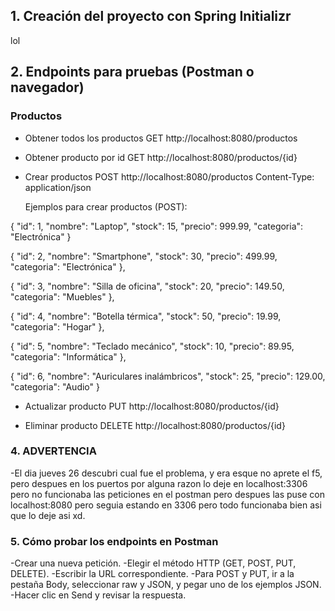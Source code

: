 ## 1. Creación del proyecto con Spring Initializr


lol


## 2. Endpoints para pruebas (Postman o navegador)




### Productos




- Obtener todos los productos
  GET http://localhost:8080/productos




- Obtener producto por id
  GET http://localhost:8080/productos/{id}




- Crear productos
  POST http://localhost:8080/productos
  Content-Type: application/json




  Ejemplos para crear productos (POST):




{
  "id": 1,
  "nombre": "Laptop",
  "stock": 15,
  "precio": 999.99,
  "categoria": "Electrónica"
}


{
    "id": 2,
    "nombre": "Smartphone",
    "stock": 30,
    "precio": 499.99,
    "categoria": "Electrónica"
  },


  {
    "id": 3,
    "nombre": "Silla de oficina",
    "stock": 20,
    "precio": 149.50,
    "categoria": "Muebles"
  },


  {
    "id": 4,
    "nombre": "Botella térmica",
    "stock": 50,
    "precio": 19.99,
    "categoria": "Hogar"
  },


  {
    "id": 5,
    "nombre": "Teclado mecánico",
    "stock": 10,
    "precio": 89.95,
    "categoria": "Informática"
  },


  {
    "id": 6,
    "nombre": "Auriculares inalámbricos",
    "stock": 25,
    "precio": 129.00,
    "categoria": "Audio"
  }
  - Actualizar producto
    PUT http://localhost:8080/productos/{id}


  - Eliminar producto
    DELETE http://localhost:8080/productos/{id}
  ### 4. ADVERTENCIA
  -El dia jueves 26 descubri cual fue el problema, y era esque no aprete el f5,
  pero despues en los puertos por alguna razon lo deje en localhost:3306 pero no
  funcionaba las peticiones en el postman pero despues las puse con localhost:8080
  pero seguia estando en 3306 pero todo funcionaba bien asi que lo deje asi xd.




  ### 5. Cómo probar los endpoints en Postman
  -Crear una nueva petición.
  -Elegir el método HTTP (GET, POST, PUT, DELETE).
  -Escribir la URL correspondiente.
  -Para POST y PUT, ir a la pestaña Body, seleccionar raw y JSON, y pegar uno de los ejemplos JSON.
  -Hacer clic en Send y revisar la respuesta.
